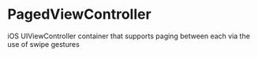 PagedViewController
===================

iOS UIViewController container that supports paging between each via the use of swipe gestures

